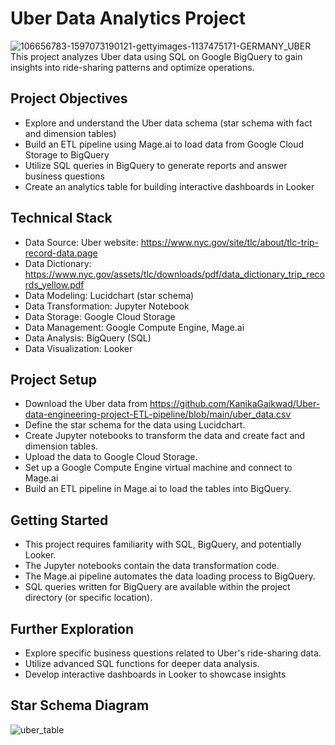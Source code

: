 # Uber Data Analytics Project

![106656783-1597073190121-gettyimages-1137475171-GERMANY_UBER](https://github.com/KanikaGaikwad/Uber-data-engineering-project-ETL-pipeline/assets/138404863/3f982a8b-ad3c-42bd-aff2-ffa6c9ac95c0)
This project analyzes Uber data using SQL on Google BigQuery to gain insights into ride-sharing patterns and optimize operations.

## Project Objectives

- Explore and understand the Uber data schema (star schema with fact and dimension tables)
- Build an ETL pipeline using Mage.ai to load data from Google Cloud Storage to BigQuery
- Utilize SQL queries in BigQuery to generate reports and answer business questions
- Create an analytics table for building interactive dashboards in Looker

## Technical Stack

- Data Source: Uber website: https://www.nyc.gov/site/tlc/about/tlc-trip-record-data.page
- Data Dictionary: https://www.nyc.gov/assets/tlc/downloads/pdf/data_dictionary_trip_records_yellow.pdf
- Data Modeling: Lucidchart (star schema)
- Data Transformation: Jupyter Notebook
- Data Storage: Google Cloud Storage
- Data Management: Google Compute Engine, Mage.ai
- Data Analysis: BigQuery (SQL)
- Data Visualization: Looker

## Project Setup

- Download the Uber data from https://github.com/KanikaGaikwad/Uber-data-engineering-project-ETL-pipeline/blob/main/uber_data.csv
- Define the star schema for the data using Lucidchart.
- Create Jupyter notebooks to transform the data and create fact and dimension tables.
- Upload the data to Google Cloud Storage.
- Set up a Google Compute Engine virtual machine and connect to Mage.ai
- Build an ETL pipeline in Mage.ai to load the tables into BigQuery.

## Getting Started

- This project requires familiarity with SQL, BigQuery, and potentially Looker.
- The Jupyter notebooks contain the data transformation code.
- The Mage.ai pipeline automates the data loading process to BigQuery.
- SQL queries written for BigQuery are available within the project directory (or specific location).

## Further Exploration

- Explore specific business questions related to Uber's ride-sharing data.
- Utilize advanced SQL functions for deeper data analysis.
- Develop interactive dashboards in Looker to showcase insights

## Star Schema Diagram

![uber_table](https://github.com/KanikaGaikwad/Uber-data-engineering-project-ETL-pipeline/assets/138404863/01dac191-e56c-4fb5-8572-ad34e1b57dc3)
